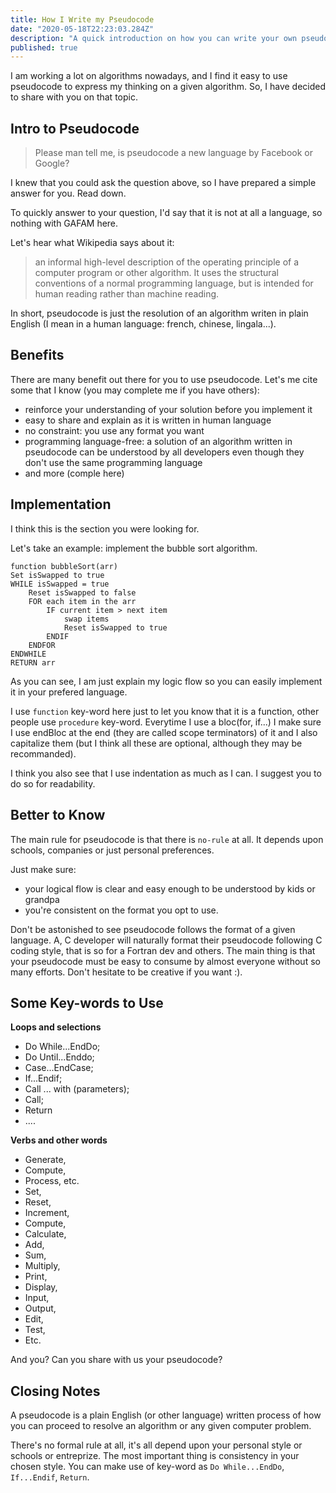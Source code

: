```yaml
---
title: How I Write my Pseudocode
date: "2020-05-18T22:23:03.284Z"
description: "A quick introduction on how you can write your own pseudocode"
published: true
---
```


I am working a lot on algorithms nowadays, and I find it easy to use pseudocode to express my thinking on a given algorithm. So, I have decided to share with you on that topic.

## Intro to Pseudocode

> Please man tell me, is pseudocode a new language by Facebook or Google?

I knew that you could ask the question above, so I have prepared a simple answer for you. Read down.

To quickly answer to your question, I'd say that it is not at all a language, so nothing with GAFAM here.

Let's hear what Wikipedia says about it:

> an informal high-level description of the operating principle of a computer program or other algorithm. It uses the structural conventions of a normal programming language, but is intended for human reading rather than machine reading.

In short, pseudocode is just the resolution of an algorithm writen in plain English (I mean in a human language: french, chinese, lingala...).

## Benefits

There are many benefit out there for you to use pseudocode. Let's me cite some that I know (you may complete me if you have others):

- reinforce your understanding of your solution before you implement it
- easy to share and explain as it is written in human language
- no constraint: you use any format you want
- programming language-free: a solution of an algorithm written in pseudocode can be understood by all developers even though they don't use the same programming language
- and more (comple here)

## Implementation

I think this is the section you were looking for.

Let's take an example: implement the bubble sort algorithm.

```
function bubbleSort(arr)
Set isSwapped to true
WHILE isSwapped = true
    Reset isSwapped to false
    FOR each item in the arr
        IF current item > next item
            swap items
            Reset isSwapped to true
        ENDIF
    ENDFOR
ENDWHILE
RETURN arr
```

As you can see, I am just explain my logic flow so you can easily implement it in your prefered language.

I use `function` key-word here just to let you know that it is a function, other people use `procedure` key-word. Everytime I use a bloc(for, if...) I make sure I use endBloc at the end (they are called scope terminators) of it and I also capitalize them (but I think all these are optional, although they may be recommanded).

I think you also see that I use indentation as much as I can. I suggest you to do so for readability.

## Better to Know

The main rule for pseudocode is that there is `no-rule` at all. It depends upon schools, companies or just personal preferences.

Just make sure:

- your logical flow is clear and easy enough to be understood by kids or grandpa
- you're consistent on the format you opt to use.

Don't be astonished to see pseudocode follows the format of a given language. A, C developer will naturally format their pseudocode following C coding style, that is so for a Fortran dev and others. The main thing is that your pseudocode must be easy to consume by almost everyone without so many efforts. Don't hesitate to be creative if you want :).

## Some Key-words to Use

**Loops and selections**

- Do While...EndDo;
- Do Until...Enddo;
- Case...EndCase;
- If...Endif;
- Call ... with (parameters);
- Call;
- Return
- ....

**Verbs and other words**

- Generate,
- Compute,
- Process, etc.
- Set,
- Reset,
- Increment,
- Compute,
- Calculate,
- Add,
- Sum,
- Multiply,
- Print,
- Display,
- Input,
- Output,
- Edit,
- Test,
- Etc.

And you? Can you share with us your pseudocode?

## Closing Notes

A pseudocode is a plain English (or other language) written process of how you can proceed to resolve an algorithm or any given computer problem.

There's no formal rule at all, it's all depend upon your personal style or schools or entreprize. The most important thing is consistency in your chosen style. You can make use of key-word as `Do While...EndDo`, `If...Endif`, `Return`.
